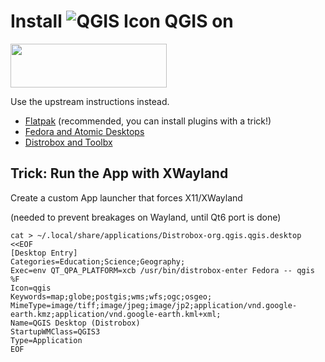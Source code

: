 # Install ![QGIS Icon](https://docs.qgis.org/3.34/en/_static/logo.png) QGIS on
<img src="https://fedoraproject.org/assets/images/logos/fedora-blue.png"
     width="250"
     height="70" />
     
Use the upstream instructions instead.

- [Flatpak](https://qgis.org/resources/installation-guide/#flatpak) (recommended, you can install plugins with a trick!)
- [Fedora and Atomic Desktops](https://qgis.org/resources/installation-guide/#fedora)
- [Distrobox and Toolbx](https://qgis.org/resources/installation-guide/#distrobox--toolbx)

## Trick: Run the App with XWayland

Create a custom App launcher that forces X11/XWayland

(needed to prevent breakages on Wayland, until Qt6 port is done)

```
cat > ~/.local/share/applications/Distrobox-org.qgis.qgis.desktop <<EOF
[Desktop Entry]
Categories=Education;Science;Geography;
Exec=env QT_QPA_PLATFORM=xcb /usr/bin/distrobox-enter Fedora -- qgis %F
Icon=qgis
Keywords=map;globe;postgis;wms;wfs;ogc;osgeo;
MimeType=image/tiff;image/jpeg;image/jp2;application/vnd.google-earth.kmz;application/vnd.google-earth.kml+xml;
Name=QGIS Desktop (Distrobox)
StartupWMClass=QGIS3
Type=Application
EOF
```
